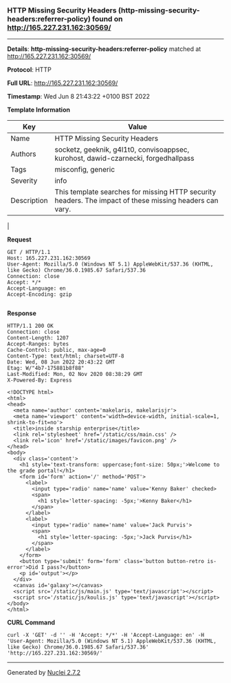 ### HTTP Missing Security Headers (http-missing-security-headers:referrer-policy) found on http://165.227.231.162:30569/
---
**Details**: **http-missing-security-headers:referrer-policy**  matched at http://165.227.231.162:30569/

**Protocol**: HTTP

**Full URL**: http://165.227.231.162:30569/

**Timestamp**: Wed Jun 8 21:43:22 +0100 BST 2022

**Template Information**

| Key | Value |
|---|---|
| Name | HTTP Missing Security Headers |
| Authors | socketz, geeknik, g4l1t0, convisoappsec, kurohost, dawid-czarnecki, forgedhallpass |
| Tags | misconfig, generic |
| Severity | info |
| Description | This template searches for missing HTTP security headers. The impact of these missing headers can vary.
 |

**Request**
```http
GET / HTTP/1.1
Host: 165.227.231.162:30569
User-Agent: Mozilla/5.0 (Windows NT 5.1) AppleWebKit/537.36 (KHTML, like Gecko) Chrome/36.0.1985.67 Safari/537.36
Connection: close
Accept: */*
Accept-Language: en
Accept-Encoding: gzip


```

**Response**
```http
HTTP/1.1 200 OK
Connection: close
Content-Length: 1207
Accept-Ranges: bytes
Cache-Control: public, max-age=0
Content-Type: text/html; charset=UTF-8
Date: Wed, 08 Jun 2022 20:43:22 GMT
Etag: W/"4b7-175881b8f88"
Last-Modified: Mon, 02 Nov 2020 08:38:29 GMT
X-Powered-By: Express

<!DOCTYPE html>
<html>
<head>
  <meta name='author' content='makelaris, makelarisjr'>
  <meta name='viewport' content='width=device-width, initial-scale=1, shrink-to-fit=no'>
  <title>inside starship enterprise</title>
  <link rel='stylesheet' href='/static/css/main.css' />
  <link rel='icon' href='/static/images/favicon.png' />
</head>
<body>
  <div class='content'>
    <h1 style='text-transform: uppercase;font-size: 50px;'>Welcome to the grade portal!</h1>
    <form id='form' action='/' method='POST'>
      <label>
        <input type='radio' name='name' value='Kenny Baker' checked>
        <span>
          <h1 style='letter-spacing: -5px;'>Kenny Baker</h1>
        </span>
      </label>
      <label>
        <input type='radio' name='name' value='Jack Purvis'>
        <span>
          <h1 style='letter-spacing: -5px;'>Jack Purvis</h1>
        </span>
      </label>
    </form>
    <button type='submit' form='form' class='button button-retro is-error'>Did I pass?</button>
    <p id='output'></p>
  </div>
  <canvas id='galaxy'></canvas>
  <script src='/static/js/main.js' type='text/javascript'></script>
  <script src='/static/js/koulis.js' type='text/javascript'></script>
</body>
</html>
```


**CURL Command**
```
curl -X 'GET' -d '' -H 'Accept: */*' -H 'Accept-Language: en' -H 'User-Agent: Mozilla/5.0 (Windows NT 5.1) AppleWebKit/537.36 (KHTML, like Gecko) Chrome/36.0.1985.67 Safari/537.36' 'http://165.227.231.162:30569/'
```
---
Generated by [Nuclei 2.7.2](https://github.com/projectdiscovery/nuclei)
